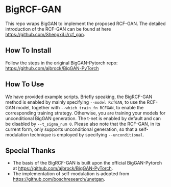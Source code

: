 # BigRCF-GAN
This repo wraps BigGAN to implement the proposed RCF-GAN. The detailed introduction of the RCF-GAN can be found at here https://github.com/ShengxiLi/rcf_gan.

## How To Install
Follow the steps in the original BigGAN-Pytorch repo: https://github.com/ajbrock/BigGAN-PyTorch

## How To Use
We have provided example scripts. Briefly speaking, the BigRCF-GAN method is enabled by mainly specifying ```--model RcfGAN```, to use the RCF-GAN model, together with ```--which_train_fn RCFGAN```, to enable the corresponding training strategy. Otherwise, you are training your models for unconditional BigGAN generation. The t-net is enabled by default and can be disabled by ```--t_sigma_num 0```. Please also note that the RCF-GAN, in its current form, only supports unconditional generation, so that a self-modulation technique is employed by specifying ```--unconditional```.

## Special Thanks
* The basis of the BigRCF-GAN is built upon the official BigGAN-Pytorch at https://github.com/ajbrock/BigGAN-PyTorch.
* The implementation of self-modulation is adopted from https://github.com/boschresearch/unetgan.

